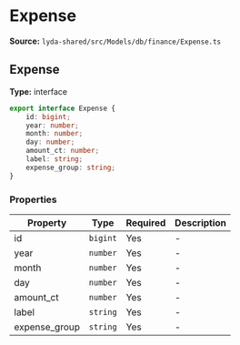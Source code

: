 # Expense

**Source:** `lyda-shared/src/Models/db/finance/Expense.ts`

## Expense

**Type:** interface

```typescript
export interface Expense {
    id: bigint;
    year: number;
    month: number;
    day: number;
    amount_ct: number;
    label: string;
    expense_group: string;
}
```

### Properties

| Property | Type | Required | Description |
|----------|------|----------|-------------|
| id | `bigint` | Yes | - |
| year | `number` | Yes | - |
| month | `number` | Yes | - |
| day | `number` | Yes | - |
| amount_ct | `number` | Yes | - |
| label | `string` | Yes | - |
| expense_group | `string` | Yes | - |

